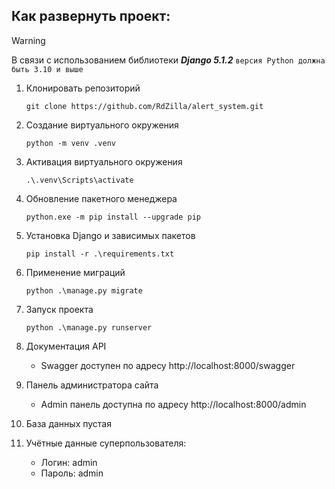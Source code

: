 ## Как развернуть проект:

> [!WARNING]
> В связи с использованием библиотеки **_Django 5.1.2_** `версия Python должна быть 3.10 и выше`

1. Клонировать репозиторий
   ```shell 
   git clone https://github.com/RdZilla/alert_system.git
   ```

2. Создание виртуального окружения
   ```shell
   python -m venv .venv
   ```
3. Активация виртуального окружения
   ```shell
   .\.venv\Scripts\activate
   ```
4. Обновление пакетного менеджера
   ```shell
   python.exe -m pip install --upgrade pip
   ```
5. Установка Django и зависимых пакетов
   ```shell
   pip install -r .\requirements.txt
   ```
6. Применение миграций
   ``` shell
   python .\manage.py migrate
   ```
7. Запуск проекта
    ```shell
    python .\manage.py runserver
    ```
8. Документация API
   * Swagger доступен по адресу http://localhost:8000/swagger
9. Панель администратора сайта
   * Admin панель доступна по адресу http://localhost:8000/admin
10. База данных пустая
11. Учётные данные суперпользователя:
    * Логин: admin
    * Пароль: admin 
